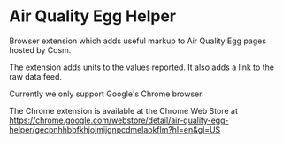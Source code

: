 Air Quality Egg Helper
============

Browser extension which adds useful markup to Air Quality Egg pages hosted by Cosm.

The extension adds units to the values reported. It also adds a link to the raw data feed.

Currently we only support Google's Chrome browser.

The Chrome extension is available at the Chrome Web Store at https://chrome.google.com/webstore/detail/air-quality-egg-helper/gecpnhhbbfkhjojmijgnpcdmelaokflm?hl=en&gl=US
